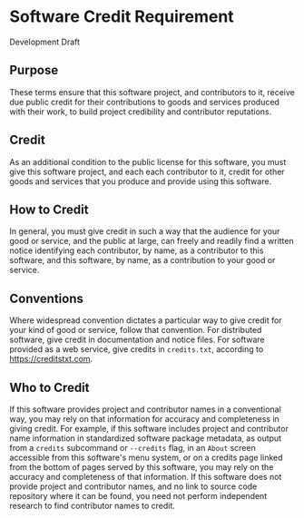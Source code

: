 # Software Credit Requirement

Development Draft

## Purpose

These terms ensure that this software project, and contributors to it, receive due public credit for their contributions to goods and services produced with their work, to build project credibility and contributor reputations.

## Credit

As an additional condition to the public license for this software, you must give this software project, and each each contributor to it, credit for other goods and services that you produce and provide using this software.

## How to Credit

In general, you must give credit in such a way that the audience for your good or service, and the public at large, can freely and readily find a written notice identifying each contributor, by name, as a contributor to this software, and this software, by name, as a contribution to your good or service.

## Conventions

Where widespread convention dictates a particular way to give credit for your kind of good or service, follow that convention.  For distributed software, give credit in documentation and notice files.  For software provided as a web service, give credits in `credits.txt`, according to <https://creditstxt.com>.

## Who to Credit

If this software provides project and contributor names in a conventional way, you may rely on that information for accuracy and completeness in giving credit.  For example, if this software includes project and contributor name information in standardized software package metadata, as output from a `credits` subcommand or `--credits` flag, in an `About` screen accessible from this software's menu system, or on a credits page linked from the bottom of pages served by this software, you may rely on the accuracy and completeness of that information.  If this software does not provide project and contributor names, and no link to source code repository where it can be found, you need not perform independent research to find contributor names to credit.
